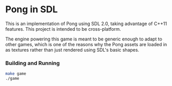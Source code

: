 # Pong in SDL

This is an implementation of Pong using SDL 2.0, taking advantage of C++11 features. This project is intended to be cross-platform.

The engine powering this game is meant to be generic enough to adapt to other games, which is one of the reasons why the Pong assets are loaded in as textures rather than just rendered using SDL's basic shapes.

### Building and Running
```sh
make game
./game
```
